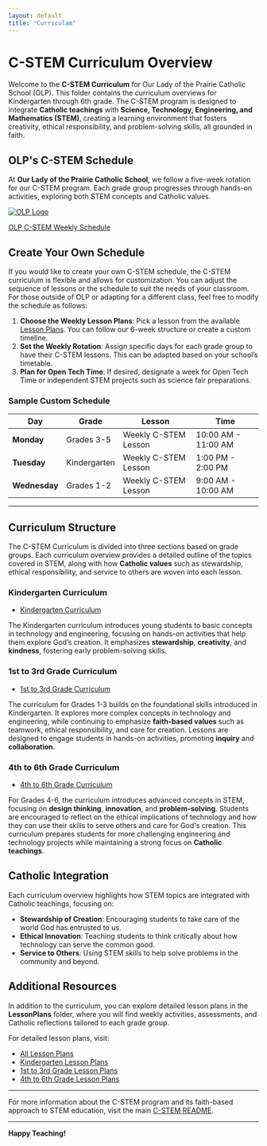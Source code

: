 ```yaml
---
layout: default
title: "Curriculam"
---
```

# C-STEM Curriculum Overview

Welcome to the **C-STEM Curriculum** for Our Lady of the Prairie Catholic School (OLP). This folder contains the curriculum overviews for Kindergarten through 6th grade. The C-STEM program is designed to integrate **Catholic teachings** with **Science, Technology, Engineering, and Mathematics (STEM)**, creating a learning environment that fosters creativity, ethical responsibility, and problem-solving skills, all grounded in faith.

## OLP's C-STEM Schedule

At **Our Lady of the Prairie Catholic School**, we follow a five-week rotation for our C-STEM program. Each grade group progresses through hands-on activities, exploring both STEM concepts and Catholic values. 

[![OLP Logo](https://school.ourladyoftheprairie.com/wp-content/uploads/2017/07/logo.png)](./OLP_C-STEM_Weekly_Schedule.md)


[OLP C-STEM Weekly Schedule](./OLP_C-STEM_Weekly_Schedule.md)

## Create Your Own Schedule

If you would like to create your own C-STEM schedule, the C-STEM curriculum is flexible and allows for customization. You can adjust the sequence of lessons or the schedule to suit the needs of your classroom. For those outside of OLP or adapting for a different class, feel free to modify the schedule as follows:

1. **Choose the Weekly Lesson Plans**: Pick a lesson from the available [Lesson Plans](../LessonPlans/). You can follow our 6-week structure or create a custom timeline.
2. **Set the Weekly Rotation**: Assign specific days for each grade group to have their C-STEM lessons. This can be adapted based on your school’s timetable.
3. **Plan for Open Tech Time**: If desired, designate a week for Open Tech Time or independent STEM projects such as science fair preparations.

### Sample Custom Schedule

| **Day**       | **Grade**     | **Lesson**                                | **Time**      |
|---------------|---------------|-------------------------------------------|---------------|
| **Monday**    | Grades 3-5     | Weekly C-STEM Lesson                      | 10:00 AM - 11:00 AM |
| **Tuesday**   | Kindergarten   | Weekly C-STEM Lesson                      | 1:00 PM - 2:00 PM |
| **Wednesday** | Grades 1-2     | Weekly C-STEM Lesson                      | 9:00 AM - 10:00 AM |

---

## Curriculum Structure

The C-STEM Curriculum is divided into three sections based on grade groups. Each curriculum overview provides a detailed outline of the topics covered in STEM, along with how **Catholic values** such as stewardship, ethical responsibility, and service to others are woven into each lesson.

### Kindergarten Curriculum

- [Kindergarten Curriculum](./Kindergarten_Curriculum.md)

The Kindergarten curriculum introduces young students to basic concepts in technology and engineering, focusing on hands-on activities that help them explore God’s creation. It emphasizes **stewardship**, **creativity**, and **kindness**, fostering early problem-solving skills.

### 1st to 3rd Grade Curriculum

- [1st to 3rd Grade Curriculum](1-3_Curriculum.md)

The curriculum for Grades 1-3 builds on the foundational skills introduced in Kindergarten. It explores more complex concepts in technology and engineering, while continuing to emphasize **faith-based values** such as teamwork, ethical responsibility, and care for creation. Lessons are designed to engage students in hands-on activities, promoting **inquiry** and **collaboration**.

### 4th to 6th Grade Curriculum

- [4th to 6th Grade Curriculum](./4-6_Curriculum.md)

For Grades 4-6, the curriculum introduces advanced concepts in STEM, focusing on **design thinking**, **innovation**, and **problem-solving**. Students are encouraged to reflect on the ethical implications of technology and how they can use their skills to serve others and care for God's creation. This curriculum prepares students for more challenging engineering and technology projects while maintaining a strong focus on **Catholic teachings**.

## Catholic Integration

Each curriculum overview highlights how STEM topics are integrated with Catholic teachings, focusing on:
- **Stewardship of Creation**: Encouraging students to take care of the world God has entrusted to us.
- **Ethical Innovation**: Teaching students to think critically about how technology can serve the common good.
- **Service to Others**: Using STEM skills to help solve problems in the community and beyond.

## Additional Resources

In addition to the curriculum, you can explore detailed lesson plans in the **LessonPlans** folder, where you will find weekly activities, assessments, and Catholic reflections tailored to each grade group.

For detailed lesson plans, visit:
- [All Lesson Plans](../LessonPlans/)
- [Kindergarten Lesson Plans](../LessonPlans/Kindergarten/)
- [1st to 3rd Grade Lesson Plans](../LessonPlans/Grades1-3/)
- [4th to 6th Grade Lesson Plans](../LessonPlans/Grades4-6/)

---

For more information about the C-STEM program and its faith-based approach to STEM education, visit the main [C-STEM README](../README.md).

---

**Happy Teaching!**
